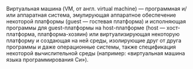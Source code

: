 Виртуальная машина (VM, от англ. virtual machine) — программная и/или аппаратная система, эмулирующая аппаратное обеспечение некоторой платформы (guest — гостевая платформа) и исполняющая программы для guest-платформы на host-платформе (host — хост-платформа, платформа-хозяин) или виртуализирующая некоторую платформу и создающая на ней среды, изолирующие друг от друга программы и даже операционные системы, также спецификация некоторой вычислительной среды (например: «виртуальная машина языка программирования Си»).